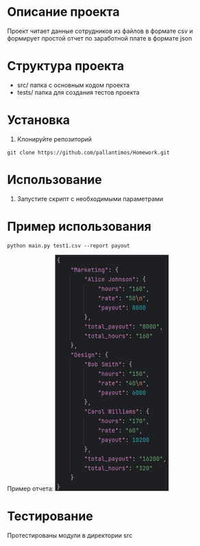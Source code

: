 # Описание проекта
Проект читает данные сотрудников из файлов в формате csv и формирует простой отчет по заработной плате в формате json

# Структура проекта
* src/ папка с основным кодом проекта
* tests/ папка для создания тестов проекта

# Установка
1. Клонируйте репозиторий
````
git clone https://github.com/pallantimos/Homework.git
````

# Использование

1. Запустите скрипт с необходимыми параметрами

# Пример использования

````
python main.py test1.csv --report payout
````

Пример отчета:
![img.png](img.png)

# Тестирование
Протестированы модули в директории src